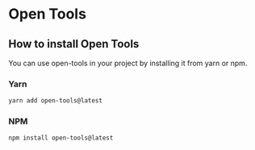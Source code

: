 # Open Tools

## How to install Open Tools

You can use open-tools in your project by installing it from yarn or npm.

### Yarn

```bash
yarn add open-tools@latest
```

### NPM

```bash
npm install open-tools@latest
```
